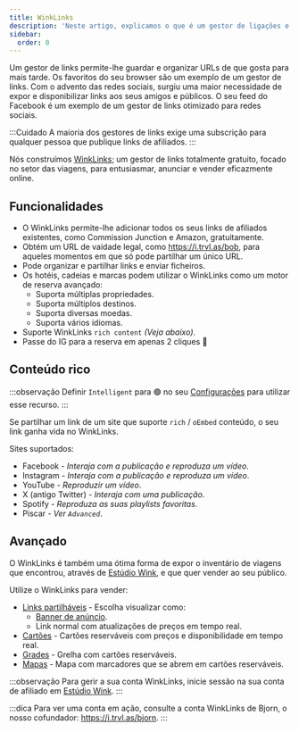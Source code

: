 ```yaml
---
title: WinkLinks
description: 'Neste artigo, explicamos o que é um gestor de ligações e o que pode fazer.'
sidebar:
  order: 0
---
```

Um gestor de links permite-lhe guardar e organizar URLs de que gosta para mais tarde. Os favoritos do seu browser são um exemplo de um gestor de links. Com o advento das redes sociais, surgiu uma maior necessidade de expor e disponibilizar links aos seus amigos e públicos. O seu feed do Facebook é um exemplo de um gestor de links otimizado para redes sociais.

:::Cuidado
A maioria dos gestores de links exige uma subscrição para qualquer pessoa que publique links de afiliados.
:::

Nós construímos [WinkLinks](https://i.trvl.as/); um gestor de links totalmente gratuito, focado no setor das viagens, para entusiasmar, anunciar e vender eficazmente online.

## Funcionalidades

* O WinkLinks permite-lhe adicionar todos os seus links de afiliados existentes, como Commission Junction e Amazon, gratuitamente.
* Obtém um URL de vaidade legal, como <https://i.trvl.as/bob>, para aqueles momentos em que só pode partilhar um único URL.
* Pode organizar e partilhar links e enviar ficheiros.
* Os hotéis, cadeias e marcas podem utilizar o WinkLinks como um motor de reserva avançado:
  * Suporta múltiplas propriedades.
  * Suporta múltiplos destinos.
  * Suporta diversas moedas.
  * Suporta vários idiomas.
* Suporte WinkLinks `rich content` *(Veja abaixo)*.
* Passe do IG para a reserva em apenas 2 cliques 🚀

## Conteúdo rico

:::observação
Definir `Intelligent` para 🟢 no seu [Configurações](/link-manager/settings) para utilizar esse recurso.
:::

Se partilhar um link de um site que suporte `rich` / `oEmbed` conteúdo, o seu link ganha vida no WinkLinks.

Sites suportados:

* Facebook - *Interaja com a publicação e reproduza um vídeo*.
* Instagram - *Interaja com a publicação e reproduza um vídeo*.
* YouTube - *Reproduzir um vídeo*.
* X (antigo Twitter) - *Interaja com uma publicação*.
* Spotify - *Reproduza as suas playlists favoritas*.
* Piscar - *Ver `Advanced`*.

## Avançado

O WinkLinks é também uma ótima forma de expor o inventário de viagens que encontrou, através de [Estúdio Wink](https://studio.wink.travel), e que quer vender ao seu público.

Utilize o WinkLinks para vender:

* [Links partilháveis](/studio/shareable-links) - Escolha visualizar como:
  * [Banner de anúncio](/developers/web-components/#content-loader).
  * Link normal com atualizações de preços em tempo real.
* [Cartões](/studio/cards) - Cartões reserváveis com preços e disponibilidade em tempo real.
* [Grades](/studio/grids) - Grelha com cartões reserváveis.
* [Mapas](/studio/maps) - Mapa com marcadores que se abrem em cartões reserváveis.

:::observação
Para gerir a sua conta WinkLinks, inicie sessão na sua conta de afiliado em [Estúdio Wink](https://studio.wink.travel).
:::

:::dica
Para ver uma conta em ação, consulte a conta WinkLinks de Bjorn, o nosso cofundador: <https://i.trvl.as/bjorn>.
:::

